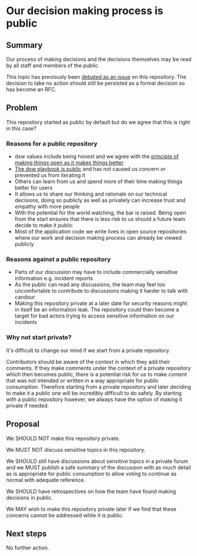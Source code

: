 # Our decision making process is public

## Summary

Our process of making decisions and the decisions themselves may be read by all
staff and members of the public.

This topic has previously been
[debated as an issue](https://github.com/dxw/tech-team-rfcs/issues/2) on this
repository. The decision to take no action should still be persisted as a formal
decision so has become an RFC.

## Problem

This repository started as public by default but do we agree that this is right
in this case?

### Reasons for a public repository

- dxw values include being honest and we agree with the
  [principle of making things open as it makes things better](https://www.gov.uk/guidance/government-design-principles#make-things-open-it-makes-things-better)
- [The dxw playbook is public](https://github.com/dxw/playbook) and has not
  caused us concern or prevented us from iterating it
- Others can learn from us and spend more of their time making things better for
  users
- It allows us to share our thinking and rationale on our technical decisions,
  doing so publicly as well as privately can increase trust and empathy with
  more people
- With the potential for the world watching, the bar is raised. Being open from
  the start ensures that there is less risk to us should a future team decide to
  make it public
- Most of the application code we write lives in open source repositories where
  our work and decision making process can already be viewed publicly

### Reasons against a public repository

- Parts of our discussion may have to include commercially sensitive information
  e.g. incident reports
- As the public can read any discussions, the team may feel too uncomfortable to
  contribute to discussions making it harder to talk with candour
- Making this repository private at a later date for security reasons might in
  itself be an information leak. The repository could then become a target for
  bad actors trying to access sensitive information on our incidents

### Why not start private?

It's difficult to change our mind if we start from a private repository.

Contributors should be aware of the context in which they add their comments. If
they make comments under the context of a private repository which then becomes
public, there is a potential risk for us to make content that was not intended
or written in a way appropriate for public consumption. Therefore starting from
a private repository and later deciding to make it a public one will be
incredibly difficult to do safely. By starting with a public repository however,
we always have the option of making it private if needed.

## Proposal

We SHOULD NOT make this repository private.

We MUST NOT discuss sensitive topics in this repository.

We SHOULD still have discussions about sensitive topics in a private forum and
we MUST publish a safe summary of the discussion with as much detail as is
appropriate for public consumption to allow voting to continue as normal with
adequate reference.

We SHOULD have retrospectives on how the team have found making decisions in
public.

We MAY wish to make this repository private later if we find that these concerns
cannot be addressed while it is public.

## Next steps

No further action.
